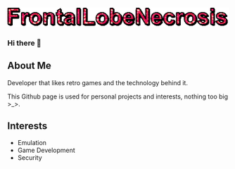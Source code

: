 ![image info](./assets/text.gif)

### Hi there 👋

## About Me
<body>
  <p>
  Developer that likes retro games and the technology behind it. 
  
  This Github page is used for personal projects and interests, nothing too big >_>.
  </p>

  <h2>Interests</h2>
  <ul>
    <li>Emulation</li>
    <li>Game Development</li>
    <li>Security</li>
  </ul>
</body>

<!--
**FrontalLobeNecrosis/FrontalLobeNecrosis** is a ✨ _special_ ✨ repository because its `README.md` (this file) appears on your GitHub profile.

Here are some ideas to get you started:

- 🔭 I’m currently working on ...
- 🌱 I’m currently learning ...
- 👯 I’m looking to collaborate on ...
- 🤔 I’m looking for help with ...
- 💬 Ask me about ...
- 📫 How to reach me: ...
- 😄 Pronouns: ...
- ⚡ Fun fact: ...
-->
